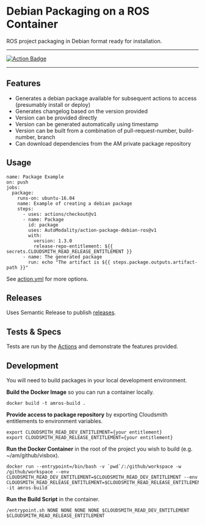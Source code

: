 # Debian Packaging on a ROS Container
ROS project packaging in Debian format ready for installation.

---

[
![Action Badge](https://github.com/AutoModality/action-package-debian-ros/workflows/Validate%20Packaging/badge.svg)](https://github.com/AutoModality/action-package-debian-ros/actions)

---

## Features
* Generates a debian package available for subsequent actions to access (presumably install or deploy)
* Generates changelog based on the version provided
* Version can be provided directly
* Version can be generated automatically using timestamp
* Version can be built from a combination of pull-request-number, build-number, branch
* Can download dependencies from the AM private package repository

## Usage

```
name: Package Example
on: push
jobs:
  package:
    runs-on: ubuntu-16.04
    name: Example of creating a debian package
    steps:
      - uses: actions/checkout@v1
      - name: Package
        id: package
        uses: AutoModality/action-package-debian-ros@v1
        with:
          version: 1.3.0
          release-repo-entitlement: ${{ secrets.CLOUDSMITH_READ_RELEASE_ENTITLEMENT }}
      - name: The generated package
        run: echo "The artifact is ${{ steps.package.outputs.artifact-path }}"
```

See [action.yml](action.yml) for more options. 

## Releases

Uses Semantic Release to publish [releases](https://github.com/AutoModality/action-package-debian-ros/releases).


## Tests & Specs

Tests are run by the [Actions](https://github.com/AutoModality/action-package-debian-ros/actions) and demonstrate the features provided. 

## Development

You will need to build packages in your local development environment.

**Build the Docker Image** so you can run a container locally.

```
docker build -t amros-build .
```

**Provide access to package repository** by exporting Cloudsmith entitlements to environment variables.


```
export CLOUDSMITH_READ_DEV_ENTITLEMENT={your entitlement}
export CLOUDSMITH_READ_RELEASE_ENTITLEMENT={your entitlement}
```

**Run the Docker Container** in the root of the project you wish to build (e.g. ~/am/github/visbox).


```
docker run --entrypoint=/bin/bash -v `pwd`/:/github/workspace -w /github/workspace --env CLOUDSMITH_READ_DEV_ENTITLEMENT=$CLOUDSMITH_READ_DEV_ENTITLEMENT --env CLOUDSMITH_READ_RELEASE_ENTITLEMENT=$CLOUDSMITH_READ_RELEASE_ENTITLEMENT -it amros-build
```

**Run the Build Script** in the container.

```
/entrypoint.sh NONE NONE NONE NONE $CLOUDSMITH_READ_DEV_ENTITLEMENT $CLOUDSMITH_READ_RELEASE_ENTITLEMENT
```


